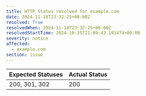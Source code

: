 ```yaml
---
title: HTTP Status resolved for example.com
date: 2024-11-18T23:32:25+00:00Z
resolved: True
resolvedWhen: 2024-11-18T23:32:25+00:00Z
resolvedStartTime: 2024-10-25T21:09:43.191474+00:00
severity: notice
affected:
  - example.com
section: issue
---
```


| Expected Statuses | Actual Status  |
|-------------------|----------------|
| 200, 301, 302 | 200 |
